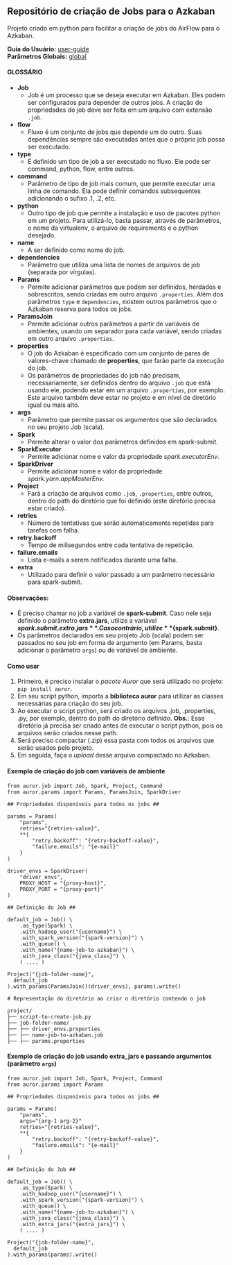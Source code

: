 Repositório de criação de Jobs para o Azkaban
----------------------------------------------

Projeto criado em python para facilitar a criação de jobs do AirFlow para o Azkaban.

**Guia do Usuário:** [user-guide](http://docs-bigdata.cloud.globoi.com/cluster/azkaban/user-guide/) \
**Parâmetros Globais:** [global](http://docs-bigdata.cloud.globoi.com/cluster/azkaban/global/)

#### GLOSSÁRIO

* **Job**
	- Job é um processo que se deseja executar em Azkaban. Eles podem ser configurados para depender de outros jobs. A criação de propriedades do job deve ser feita em um arquivo com extensão `.job`.
* **flow**
	- Fluxo é um conjunto de jobs que depende um do outro. Suas dependências sempre são executadas antes que o próprio job possa ser executado.
* **type**
	- É definido um tipo de job a ser executado no fluxo. Ele pode ser command, python, flow, entre outros.
* **command**
	- Parâmetro de tipo de job mais comum, que permite executar uma linha de comando. Ela pode definir comandos subsequentes adicionando o sufixo .1, .2, etc.
* **python**
	- Outro tipo de job que permite a instalação e uso de pacotes python em um projeto. Para utilizá-lo, basta passar, através de parâmetros, o nome da virtualenv, o arquivo de requirements e o python desejado.
* **name**
	- A ser definido como nome do job.
* **dependencies**
	- Parâmetro que utiliza uma lista de nomes de arquivos de job (separada por vírgulas).
* **Params**
	- Permite adicionar parâmetros que podem ser definidos, herdados e sobrescritos, sendo criadas em outro arquivo `.properties`. Além dos parâmetros `type` e `dependencies`, existem outros parâmetros que o Azkaban reserva para todos os jobs.
* **ParamsJoin**
	- Permite adicionar outros parâmetros a partir de variáveis de ambientes, usando um separador para cada variável, sendo criadas em outro arquivo `.properties`.
* **properties**
	- O job do Azkaban é especificado com um conjunto de pares de valores-chave chamado de **properties**, que farão parte da execução do job. 
	- Os parâmetros de propriedades do job não precisam, necessariamente, ser definidos dentro do arquivo `.job` que está usando ele, podendo estar em um arquivo `.properties`, por exemplo. Este arquivo também deve estar no projeto e em nível de diretório igual ou mais alto.
* **args**
	- Parâmetro que permite passar os argumentos que são declarados no seu projeto Job (scala).
* **Spark**
	- Permite alterar o valor dos parâmetros definidos em spark-submit.
* **SparkExecutor**
	- Permite adicionar nome e valor da propriedade _spark.executorEnv_.
* **SparkDriver**
	- Permite adicionar nome e valor da propriedade _spark.yarn.appMasterEnv_.
* **Project**
	- Fará a criação de arquivos como `.job`, `.properties`, entre outros, dentro do path do diretório que foi definido (este diretório precisa estar criado).
* **retries**
	- Número de tentativas que serão automaticamente repetidas para tarefas com falha.
* **retry.backoff**
	- Tempo de milisegundos entre cada tentativa de repetição.
* **failure.emails**
	- Lista e-mails a serem notificados durante uma falha.
* **extra**
	- Utilizado para definir o valor passado a um parâmetro necessário para spark-submit.

#### Observações:

* É preciso chamar no job a variável de __spark-submit__. Caso nele seja definido o parâmetro **extra.jars**, utilize a variável **${spark.submit.extra.jars}**. Caso contrário, utilize **${spark.submit}**. 
* Os parâmetros declarados em seu projeto Job (scala) podem ser passados no seu job em forma de argumento (em Params, basta adicionar o parâmetro `args`) ou de variável de ambiente.

#### Como usar
1. Primeiro, é preciso instalar o _pacote Auror_ que será utilizado no projeto: `pip install auror`.
2. Em seu script python, importa a **biblioteca auror** para utilizar as classes necessárias para criação do seu job.
3. Ao executar o script python, será criado os arquivos .job, .properties, .py, por exemplo, dentro do path do diretório definido.
	**Obs.**: Esse diretório já precisa ser criado antes de executar o script python, pois os arquivos serão criados nesse path.
4. Será preciso compactar (.zip) essa pasta com todos os arquivos que serão usados pelo projeto.
5. Em seguida, faça o _upload_ desse arquivo compactado no Azkaban.

#### Exemplo de criação do job com variáveis de ambiente

```
from auror.job import Job, Spark, Project, Command
from auror.params import Params, ParamsJoin, SparkDriver

## Propriedades disponíveis para todos os jobs ##

params = Params(
    "params",
    retries="{retries-value}",
    **{
        "retry.backoff": "{retry-backoff-value}",
        "failure.emails": "{e-mail}"
    }
)

driver_envs = SparkDriver(
    "driver_envs",
    PROXY_HOST = "{proxy-host}",
    PROXY_PORT = "{proxy-port}"
)

## Definição do Job ##

default_job = Job() \
    .as_type(Spark) \
    .with_hadoop_user("{username}") \
    .with_spark_version("{spark-version}") \
    .with_queue() \
    .with_name("{name-job-to-azkaban}") \
    .with_java_class("{java_class}") \
    ( .... )

Project("{job-folder-name}",
  default_job
).with_params(ParamsJoin()(driver_envs), params).write()
```

```
# Representação do diretório ao criar o diretório contendo o job

project/
├── script-to-create-job.py
├── job-folder-name/
├── ├── driver_envs.properties
├── ├── name-job-to-azkaban.job
├── ├── params.properties
```

#### Exemplo de criação do job usando extra_jars e passando argumentos (parâmetro `args`)

```
from auror.job import Job, Spark, Project, Command
from auror.params import Params

## Propriedades disponíveis para todos os jobs ##

params = Params(
    "params",
    args="{arg-1 arg-2}"
    retries="{retries-value}",
    **{
        "retry.backoff": "{retry-backoff-value}",
        "failure.emails": "{e-mail}"
    }
)

## Definição do Job ##

default_job = Job() \
    .as_type(Spark) \
    .with_hadoop_user("{username}") \
    .with_spark_version("{spark-version}") \
    .with_queue() \
    .with_name("{name-job-to-azkaban}") \
    .with_java_class("{java_class}") \
    .with_extra_jars("{extra_jars}") \
    ( .... )

Project("{job-folder-name}",
  default_job
).with_params(params).write()
```
